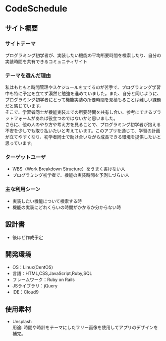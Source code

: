 # CodeSchedule
## サイト概要
### サイトテーマ
プログラミング初学者が、実装したい機能の平均所要時間を検索したり、自分の実装時間を共有できるコミュニティサイト

### テーマを選んだ理由
私はもともと時間管理やスケジュールを立てるのが苦手で、プログラミング学習中も特に予定を立てず漠然と勉強を進めていました。また、自分と同じように、プログラミング初学者にとって機能実装の所要時間を見積もることは難しい課題だと感じています。  
そこで、学習者同士が機能実装までの所要時間を共有し合い、参考にできるプラットフォームがあれば役立つのではないかと思いました。  
さらに、他の人のやり方や考え方を見ることで、プログラミング初学者が抱える不安を少しでも取り払いたいと考えています。このアプリを通じて、学習の計画が立てやすくなり、初学者同士で助け合いながら成長できる環境を提供したいと思っています。

### ターゲットユーザ
* WBS（Work Breakdown Structure）をうまく書けない人
* プログラミング初学者で、機能の実装時間を予測しづらい人

### 主な利用シーン
* 実装したい機能について検索する時
* 機能の実装にどれくらいの時間がかかるか分からない時

## 設計書
* 後ほど作成予定

## 開発環境
- OS：Linux(CentOS)
- 言語：HTML,CSS,JavaScript,Ruby,SQL
- フレームワーク：Ruby on Rails
- JSライブラリ：jQuery
- IDE：Cloud9
​
## 使用素材
* Unsplash  
用途: 時間や時計をテーマにしたフリー画像を使用してアプリのデザインを補完。